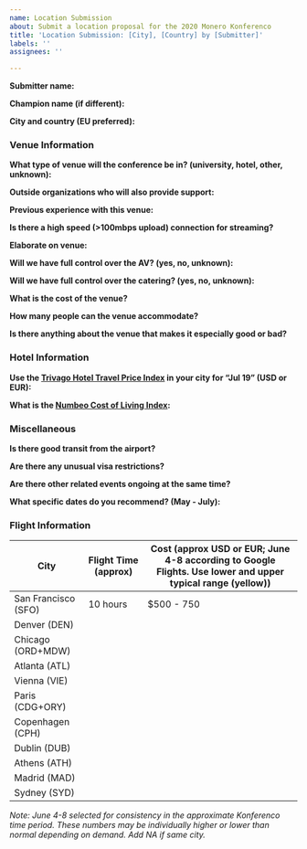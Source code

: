 ```yaml
---
name: Location Submission
about: Submit a location proposal for the 2020 Monero Konferenco
title: 'Location Submission: [City], [Country] by [Submitter]'
labels: ''
assignees: ''

---
```


**Submitter name:** 

**Champion name (if different):** 

**City and country (EU preferred):** 

### Venue Information
**What type of venue will the conference be in? (university, hotel, other, unknown):** 

**Outside organizations who will also provide support:** 

**Previous experience with this venue:** 

**Is there a high speed (>100mbps upload) connection for streaming?** 

**Elaborate on venue:** 

**Will we have full control over the AV? (yes, no, unknown):** 

**Will we have full control over the catering? (yes, no, unknown):** 

**What is the cost of the venue?** 

**How many people can the venue accommodate?** 

**Is there anything about the venue that makes it especially good or bad?** 

### Hotel Information
**Use the [Trivago Hotel Travel Price Index](https://businessblog.trivago.com/trivago-hotel-price-index/) in your city for “Jul 19” (USD or EUR):** 

**What is the [Numbeo Cost of Living Index](https://www.numbeo.com/cost-of-living/rankings_current.jsp):** 

### Miscellaneous
**Is there good transit from the airport?** 

**Are there any unusual visa restrictions?** 

**Are there other related events ongoing at the same time?** 

**What specific dates do you recommend? (May - July):** 

### Flight Information

| City | Flight Time (approx) | Cost (approx USD or EUR; June 4-8 according to Google Flights. Use lower and upper typical range (yellow)) |
| --- | --- | --- |
| San Francisco (SFO) | 10 hours | $500 - 750 |
| Denver (DEN) |  |  |
| Chicago (ORD+MDW) |  |  |
| Atlanta (ATL) |  |  |
| Vienna (VIE) |  |  |
| Paris (CDG+ORY) |  |  |
| Copenhagen (CPH) |  |  |
| Dublin (DUB) |  |  |
| Athens (ATH) |  |  |
| Madrid (MAD) |  |  |
| Sydney (SYD) |  |  |

*Note: June 4-8 selected for consistency in the approximate Konferenco time period. These numbers may be individually higher or lower than normal depending on demand. Add NA if same city.*
